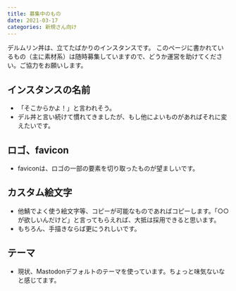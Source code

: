 ```yaml
---
title: 募集中のもの
date: 2021-03-17
categories: 新規さん向け
---
```


デルムリン丼は、立てたばかりのインスタンスです。
このページに書かれているもの（主に素材系）は随時募集していますので、どうか運営を助けてください。ご協力をお願いします。

## インスタンスの名前

- 「そこからかよ！」と言われそう。
- デル丼と言い続けて慣れてきましたが、もし他によいものがあればそれに変えたいです。

## ロゴ、favicon

- faviconは、ロゴの一部の要素を切り取ったものが望ましいです。

## カスタム絵文字

- 他鯖でよく使う絵文字等、コピーが可能なものであればコピーします。「○○が欲しいんだけど」と言ってもらえれば、大抵は採用できると思います。
- もちろん、手描きならば更にうれしいです。

## テーマ

- 現状、Mastodonデフォルトのテーマを使っています。ちょっと味気ないなと感じてます。
